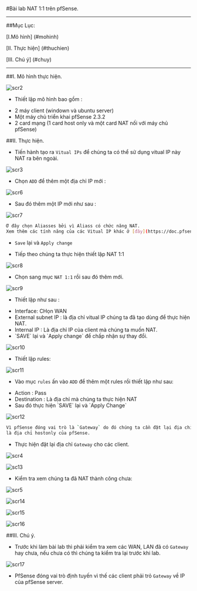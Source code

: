 #Bài lab NAT 1:1 trên pfSense.

****

##Mục Lục:

[I.Mô hình] (#mohinh)

[II. Thực hiện] (#thuchien)

[III. Chú ý] (#chuy)

****

<a name="mohinh"></a>

##I. Mô hình thực hiện.

![scr2](http://i.imgur.com/DIiko5Z.png)

- Thiết lập mô hình bao gồm :
 <ul>
  <li>2 máy client (windown và ubuntu server)</li>
  <li>Một máy chủ triển khai pfSense 2.3.2</li>
  <li>2 card mạng (1 card host only và một card NAT nối với máy chủ pfSense)</li>
 </ul>

<a name="thuchien"></a>

##II. Thực hiện.

- Tiến hành tạo ra `Vitual IPs` để chúng ta có thể sử dụng vitual IP này NAT ra bên ngoài.

![scr3](http://i.imgur.com/jmGvmCgl.png)

- Chọn `ADD` để thêm một địa chỉ IP mới :

![scr6](http://i.imgur.com/Qw4Rli7l.png)

- Sau đó thêm một IP mới như sau :

![scr7](http://i.imgur.com/aPeMByDl.png)

```sh
Ở đây chọn Aliasses bởi vì Aliass có chức năng NAT. 
Xem thêm các tính năng của các Vitual IP khác ở [đây](https://doc.pfsense.org/index.php/What_are_Virtual_IP_Addresses) 
```

- `Save` lại và `Apply change`

- Tiếp theo chúng ta thực hiện thiết lập NAT 1:1

![scr8](http://i.imgur.com/9S1mRULl.png)

- Chọn sang mục `NAT 1:1` rồi sau đó thêm mới.

![scr9](http://i.imgur.com/SWPNUqRl.png)

- Thiết lập như sau :
 <ul>
  <li>Interface: CHọn WAN</li>
  <li>External subnet IP : là địa chỉ vitual IP chúng ta đã tạo dùng để thực hiện NAT.</li>
  <li>Internal IP : Là địa chỉ IP của client mà chúng ta muốn NAT.</li>
  <li>`SAVE` lại và `Apply change` để chấp nhận sự thay đổi.</li>
 </ul>

![scr10](http://i.imgur.com/CEkCJALl.png)

- Thiết lập rules:

![scr11](http://i.imgur.com/x02NJ2wl.png)

- Vào mục `rules` ấn vào `ADD` để thêm một rules rồi thiết lập như sau:
 <ul>
  <li>Action : Pass</li>
  <li>Destination : Là địa chỉ mà chúng ta thực hiện NAT</li>
  <li>Sau đó thực hiện `SAVE` lại và `Apply Change`</li>
 </ul>

![scr12](http://i.imgur.com/Goil6OBl.png)

```sh
Vì pfSense đóng vai trò là `Gateway` do đó chúng ta cần đặt lại địa chỉ Gateway cho các client 
là địa chỉ hostonly của pfSense.
```

- Thực hiện đặt lại địa chỉ `Gateway` cho các client.

![scr4](http://i.imgur.com/t4U32fol.png)

![sc13](http://i.imgur.com/vnkgXVdl.png)

- Kiểm tra xem chúng ta đã NAT thành công chưa:

![scr5](http://i.imgur.com/T4N7rEJl.png)

![scr14](http://i.imgur.com/biNkR9fl.png)

![scr15](http://i.imgur.com/FOAxXM3l.png)

![scr16](http://i.imgur.com/7tRqx5hl.png)

<a name="chuy"></a>

##III. Chú ý.

- Trước khi làm bài lab thì phải kiểm tra xem các WAN, LAN đã có `Gateway` hay chưa, nếu chưa có thì chúng ta
kiểm tra lại trước khi lab.

![scr17](http://i.imgur.com/yr5mTJgl.png)

- PfSense đóng vai trò định tuyến vì thế các client phải trỏ `Gateway` về IP của pfSense server.